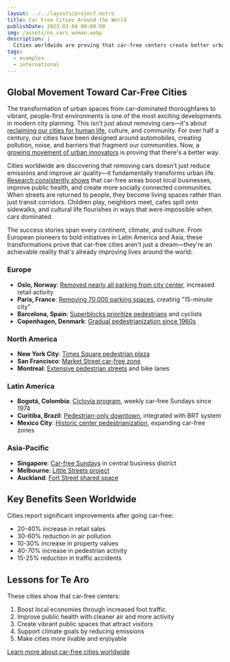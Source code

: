 ```yaml
---
layout: ../../layouts/project.astro
title: Car Free Cities Around the World
publishDate: 2023-03-04 00:00:00
img: /assets/no_cars_woman.webp
description: |
  Cities worldwide are proving that car-free centers create better urban living. Here are inspiring examples for Te Aro.
tags:
  - examples
  - international
---
```


## Global Movement Toward Car-Free Cities

The transformation of urban spaces from car-dominated thoroughfares to vibrant, people-first environments is one of the most exciting developments in modern city planning. This isn't just about removing cars—it's about [reclaiming our cities for human life](https://www.theguardian.com/cities/2016/apr/28/story-cities-32-jane-jacobs-new-york-greenwich-village-robert-moses), culture, and community. For over half a century, our cities have been designed around automobiles, creating pollution, noise, and barriers that fragment our communities. Now, a [growing movement of urban innovators](https://www.c40.org/what-we-do/scaling-up-climate-action/transportation/car-free-streets/) is proving that there's a better way.

Cities worldwide are discovering that removing cars doesn't just reduce emissions and improve air quality—it fundamentally transforms urban life. [Research consistently shows](https://www.sciencedirect.com/science/article/pii/S2214140518301488) that car-free areas boost local businesses, improve public health, and create more socially connected communities. When streets are returned to people, they become living spaces rather than just transit corridors. Children play, neighbors meet, cafes spill onto sidewalks, and cultural life flourishes in ways that were impossible when cars dominated.

The success stories span every continent, climate, and culture. From European pioneers to bold initiatives in Latin America and Asia, these transformations prove that car-free cities aren't just a dream—they're an achievable reality that's already improving lives around the world:

### Europe
- **Oslo, Norway**: [Removed nearly all parking from city center](https://www.bloomberg.com/news/articles/2019-09-19/oslo-isn-t-removing-all-of-its-parking-spaces-yet), increased retail activity
- **Paris, France**: [Removing 70,000 parking spaces](https://www.theguardian.com/world/2020/jan/21/paris-mayor-unveils-15-minute-city-plan-in-re-election-campaign), creating "15-minute city"
- **Barcelona, Spain**: [Superblocks prioritize pedestrians](https://www.bloomberg.com/news/articles/2020-11-11/barcelona-s-new-car-free-superblock-will-be-big) and cyclists
- **Copenhagen, Denmark**: [Gradual pedestrianization since 1960s](https://www.visitcopenhagen.com/copenhagen/planning/stroget-gdk414471)

### North America
- **New York City**: [Times Square pedestrian plaza](https://www.nyc.gov/html/dot/html/pedestrians/broadway.shtml)
- **San Francisco**: [Market Street car-free zone](https://www.sfmta.com/projects/better-market-street)
- **Montreal**: [Extensive pedestrian streets](https://montreal.ca/en/articles/pedestrian-streets-and-shared-streets-montreal-20679) and bike lanes

### Latin America
- **Bogotá, Colombia**: [Ciclovía program](https://www.bloomberg.com/news/articles/2020-06-10/bogot-s-ciclov-a-pioneers-pandemic-recovery), weekly car-free Sundays since 1974
- **Curitiba, Brazil**: [Pedestrian-only downtown](https://www.c40.org/case-studies/curitiba-pioneering-sustainable-urban-planning/), integrated with BRT system
- **Mexico City**: [Historic center pedestrianization](https://www.bloomberg.com/news/articles/2021-08-05/mexico-city-s-new-cable-car-is-a-ride-out-of-poverty), expanding car-free zones

### Asia-Pacific
- **Singapore**: [Car-free Sundays](https://www.ura.gov.sg/Corporate/Get-Involved/Shape-A-Distinctive-City/Explore-Our-City/Car-Free-Zone) in central business district
- **Melbourne**: [Little Streets project](https://www.melbourne.vic.gov.au/building-and-development/shaping-the-city/city-projects/Pages/little-streets.aspx)
- **Auckland**: [Fort Street shared space](https://at.govt.nz/projects-roadworks/city-centre-shared-spaces/)

## Key Benefits Seen Worldwide

Cities report significant improvements after going car-free:
- 20-40% increase in retail sales
- 30-60% reduction in air pollution
- 10-30% increase in property values
- 40-70% increase in pedestrian activity
- 15-25% reduction in traffic accidents

## Lessons for Te Aro

These cities show that car-free centers:
1. Boost local economies through increased foot traffic
2. Improve public health with cleaner air and more activity
3. Create vibrant public spaces that attract visitors
4. Support climate goals by reducing emissions
5. Make cities more livable and enjoyable

[Learn more about car-free cities worldwide](https://en.wikipedia.org/wiki/List_of_car-free_places)
